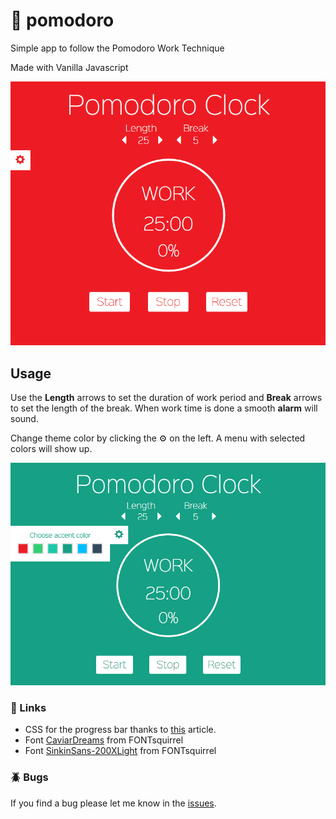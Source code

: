 # :tomato: pomodoro
Simple app to follow the Pomodoro Work Technique

Made with Vanilla Javascript

<p align="center">
	<img src="./pomodoro.png" alt="pomodoro-clock-preview" />
</p>

## Usage

Use the **Length** arrows to set the duration of work period and **Break** arrows to set the length of the break. When work time is done a smooth **alarm** will sound.

Change theme color by clicking the :gear: on the left. A menu with selected colors will show up.

<p align="center">
	<img src="./pomodoro-change-theme-color.png" alt="pomodoro-change-theme-color" />
</p>

### :link: Links
- CSS for the progress bar thanks to [this](https://www.formget.com/css-progress-bar/#circular_progress_bar) article.
- Font [CaviarDreams](https://www.fontsquirrel.com/fonts/caviar-dreams) from FONTsquirrel
- Font [SinkinSans-200XLight](https://www.fontsquirrel.com/fonts/sinkin-sans) from FONTsquirrel
### :beetle: Bugs
If you find a bug please let me know in the [issues](https://github.com/lekova/pomodoro/issues).
